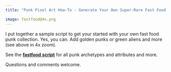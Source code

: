 ```yaml
---
title: "Punk Pixel Art How-To - Generate Your Own Super-Rare Fast Food Punks - McDonald's, Burger King, Wendy's, Baskin-Robbins, Dunkin' Donuts & More"

image: fastfood@4x.png
---
```



I put together a sample script to get your started with your own fast food punk collection. Yes, you can. Add golden punks or green aliens and more (see above in 4x zoom).

<!-- more -->

  See the [**fastfood script**](https://github.com/cryptopunksnotdead/cryptopunks/blob/master/fastfood/fastfood.rb) for all punk archetypes and attributes and more.

  Questions and comments welcome.

